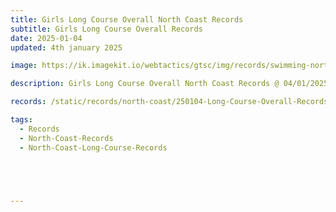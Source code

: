 ```yaml
---
title: Girls Long Course Overall North Coast Records
subtitle: Girls Long Course Overall Records
date: 2025-01-04
updated: 4th january 2025

image: https://ik.imagekit.io/webtactics/gtsc/img/records/swimming-north-coast-400x600.jpg

description: Girls Long Course Overall North Coast Records @ 04/01/2025

records: /static/records/north-coast/250104-Long-Course-Overall-Records-Girls.pdf

tags:
  - Records
  - North-Coast-Records
  - North-Coast-Long-Course-Records





---
```





